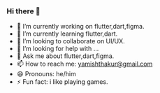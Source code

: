 ### Hi there 👋
- 🔭 I’m currently working on flutter,dart,figma.
- 🌱 I’m currently learning flutter,dart.
- 👯 I’m looking to collaborate on UI/UX.
- 🤔 I’m looking for help with ...
- 💬 Ask me about flutter,dart,figma.
- 📫 How to reach me: yamishthakur@gmail.com
- 😄 Pronouns: he/him
- ⚡ Fun fact: i like playing games.
<!--
**yamish01/yamish01** is a ✨ _special_ ✨ repository because its `README.md` (this file) appears on your GitHub profile.

Here are some ideas to get you started:

- 🔭 I’m currently working on ...
- 🌱 I’m currently learning ...
- 👯 I’m looking to collaborate on ...
- 🤔 I’m looking for help with ...
- 💬 Ask me about ...
- 📫 How to reach me: ...
- 😄 Pronouns: ...
- ⚡ Fun fact: ...
-->
